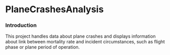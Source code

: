 # PlaneCrashesAnalysis

### Introduction
This project handles data about plane crashes and displays information about link between mortality rate and incident circumstances, such as flight phase or plane period of operation.
